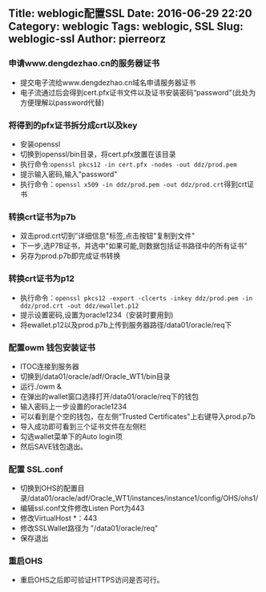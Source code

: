 Title: weblogic配置SSL
Date: 2016-06-29 22:20
Category: weblogic
Tags: weblogic, SSL
Slug: weblogic-ssl
Author: pierreorz
----------

### 申请www.dengdezhao.cn的服务器证书 ###
- 提交电子流给www.dengdezhao.cn域名申请服务器证书
- 电子流通过后会得到cert.pfx证书文件以及证书安装密码“password"(此处为方便理解以password代替)

### 将得到的pfx证书拆分成crt以及key ### 
- 安装openssl
- 切换到openssl/bin目录，将cert.pfx放置在该目录
- 执行命令:`openssl pkcs12 -in cert.pfx -nodes -out ddz/prod.pem`
- 提示输入密码,输入"password"
- 执行命令：`openssl x509 -in ddz/prod.pem -out ddz/prod.crt`得到crt证书


### 转换crt证书为p7b ###

- 双击prod.crt切到”详细信息"标签,点击按钮"复制到文件"
- 下一步,选P7B证书，并选中"如果可能,则数据包括证书路径中的所有证书"
- 另存为prod.p7b即完成证书转换

### 转换crt证书为p12 ###
- 执行命令：`openssl pkcs12 -export -clcerts -inkey ddz/prod.pem -in ddz/prod.crt -out ddz/ewallet.p12`
- 提示设置密码,设置为oracle1234（安装时要用到)
- 将ewallet.p12以及prod.p7b上传到服务器路径/data01/oracle/req下


### 配置owm 钱包安装证书 ###
- ITOC连接到服务器
- 切换到/data01/oracle/adf/Oracle_WT1/bin目录
- 运行./owm &
- 在弹出的wallet窗口选择打开/data01/oracle/req下的钱包
- 输入密码上一步设置的oracle1234
- 可以看到是个空的钱包，在左侧“Trusted Certificates"上右键导入prod.p7b
- 导入成功即可看到三个证书文件在左侧栏
- 勾选wallet菜单下的Auto login项
- 然后SAVE钱包退出。


### 配置 SSL.conf ###
- 切换到OHS的配置目录/data01/oracle/adf/Oracle_WT1/instances/instance1/config/OHS/ohs1/
- 编辑ssl.conf文件修改Listen Port为443
- 修改VirtualHost *：443
- 修改SSLWallet路径为 "/data01/oracle/req"
- 保存退出

### 重启OHS ###
- 重启OHS之后即可验证HTTPS访问是否可行。
